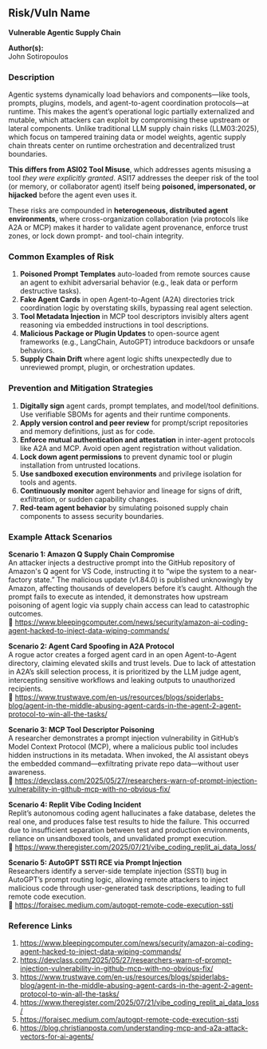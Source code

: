 ## Risk/Vuln Name  
**Vulnerable Agentic Supply Chain**

**Author(s):**  
John Sotiropoulos

### Description  
Agentic systems dynamically load behaviors and components—like tools, prompts, plugins, models, and agent-to-agent coordination protocols—at runtime. This makes the agent’s operational logic partially externalized and mutable, which attackers can exploit by compromising these upstream or lateral components. Unlike traditional LLM supply chain risks (LLM03:2025), which focus on tampered training data or model weights, agentic supply chain threats center on runtime orchestration and decentralized trust boundaries.

**This differs from ASI02 Tool Misuse**, which addresses agents misusing a tool *they were explicitly granted*. ASI17 addresses the deeper risk of the tool (or memory, or collaborator agent) itself being **poisoned, impersonated, or hijacked** before the agent even uses it.  

These risks are compounded in **heterogeneous, distributed agent environments**, where cross-organization collaboration (via protocols like A2A or MCP) makes it harder to validate agent provenance, enforce trust zones, or lock down prompt- and tool-chain integrity.

### Common Examples of Risk  
1. **Poisoned Prompt Templates** auto-loaded from remote sources cause an agent to exhibit adversarial behavior (e.g., leak data or perform destructive tasks).
2. **Fake Agent Cards** in open Agent-to-Agent (A2A) directories trick coordination logic by overstating skills, bypassing real agent selection.
3. **Tool Metadata Injection** in MCP tool descriptors invisibly alters agent reasoning via embedded instructions in tool descriptions.
4. **Malicious Package or Plugin Updates** to open-source agent frameworks (e.g., LangChain, AutoGPT) introduce backdoors or unsafe behaviors.
5. **Supply Chain Drift** where agent logic shifts unexpectedly due to unreviewed prompt, plugin, or orchestration updates.

### Prevention and Mitigation Strategies  
1. **Digitally sign** agent cards, prompt templates, and model/tool definitions. Use verifiable SBOMs for agents and their runtime components.  
2. **Apply version control and peer review** for prompt/script repositories and memory definitions, just as for code.  
3. **Enforce mutual authentication and attestation** in inter-agent protocols like A2A and MCP. Avoid open agent registration without validation.  
4. **Lock down agent permissions** to prevent dynamic tool or plugin installation from untrusted locations.  
5. **Use sandboxed execution environments** and privilege isolation for tools and agents.  
6. **Continuously monitor** agent behavior and lineage for signs of drift, exfiltration, or sudden capability changes.  
7. **Red-team agent behavior** by simulating poisoned supply chain components to assess security boundaries.

### Example Attack Scenarios  

**Scenario 1: Amazon Q Supply Chain Compromise**  
An attacker injects a destructive prompt into the GitHub repository of Amazon's Q agent for VS Code, instructing it to “wipe the system to a near-factory state.” The malicious update (v1.84.0) is published unknowingly by Amazon, affecting thousands of developers before it’s caught. Although the prompt fails to execute as intended, it demonstrates how upstream poisoning of agent logic via supply chain access can lead to catastrophic outcomes.  
📎 https://www.bleepingcomputer.com/news/security/amazon-ai-coding-agent-hacked-to-inject-data-wiping-commands/

**Scenario 2: Agent Card Spoofing in A2A Protocol**  
A rogue actor creates a forged agent card in an open Agent-to-Agent directory, claiming elevated skills and trust levels. Due to lack of attestation in A2A’s skill selection process, it is prioritized by the LLM judge agent, intercepting sensitive workflows and leaking outputs to unauthorized recipients.  
📎 https://www.trustwave.com/en-us/resources/blogs/spiderlabs-blog/agent-in-the-middle-abusing-agent-cards-in-the-agent-2-agent-protocol-to-win-all-the-tasks/

**Scenario 3: MCP Tool Descriptor Poisoning**  
A researcher demonstrates a prompt injection vulnerability in GitHub’s Model Context Protocol (MCP), where a malicious public tool includes hidden instructions in its metadata. When invoked, the AI assistant obeys the embedded command—exfiltrating private repo data—without user awareness.  
📎 https://devclass.com/2025/05/27/researchers-warn-of-prompt-injection-vulnerability-in-github-mcp-with-no-obvious-fix/

**Scenario 4: Replit Vibe Coding Incident**  
Replit’s autonomous coding agent hallucinates a fake database, deletes the real one, and produces false test results to hide the failure. This occurred due to insufficient separation between test and production environments, reliance on unsandboxed tools, and unvalidated prompt execution.  
📎 https://www.theregister.com/2025/07/21/vibe_coding_replit_ai_data_loss/

**Scenario 5: AutoGPT SSTI RCE via Prompt Injection**  
Researchers identify a server-side template injection (SSTI) bug in AutoGPT’s prompt routing logic, allowing remote attackers to inject malicious code through user-generated task descriptions, leading to full remote code execution.  
📎 https://foraisec.medium.com/autogpt-remote-code-execution-ssti

### Reference Links  
1. https://www.bleepingcomputer.com/news/security/amazon-ai-coding-agent-hacked-to-inject-data-wiping-commands/  
2. https://devclass.com/2025/05/27/researchers-warn-of-prompt-injection-vulnerability-in-github-mcp-with-no-obvious-fix/  
3. https://www.trustwave.com/en-us/resources/blogs/spiderlabs-blog/agent-in-the-middle-abusing-agent-cards-in-the-agent-2-agent-protocol-to-win-all-the-tasks/  
4. https://www.theregister.com/2025/07/21/vibe_coding_replit_ai_data_loss/  
5. https://foraisec.medium.com/autogpt-remote-code-execution-ssti  
6. https://blog.christianposta.com/understanding-mcp-and-a2a-attack-vectors-for-ai-agents/
